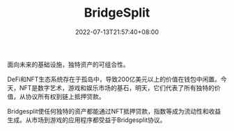 ﻿---
weight: 
title: "BridgeSplit"
description: "通过借贷，指数，分化，衍生品等赚取收益并获得不可替代代币的流动性。NFT fractionalization and liquidity on Solana"
date: 2022-07-13T21:57:40+08:00
lastmod: 2022-07-13T16:45:40+08:00
draft: false
authors: ["june"]
featuredImage: "478.jpg"
link: "https://www.bridgesplit.com/"
tags: ["BridgeSplit","数字收藏品"]
categories: ["navigation"]
navigation: ["数字收藏品"]
lightgallery: true
toc: true
pinned: false
recommend: false
recommend1: false
---
面向未来的基础设施，独特资产的可组合性。

DeFi和NFT生态系统存在于孤岛中，导致200亿美元以上的价值在钱包中闲置。今天，NFT是数字艺术，游戏和娱乐市场的基石，明天，它们代表了所有独特的价值，从协议所有权到链上抵押贷款。

Bridgesplit使任何独特的资产都能通过NFT抵押贷款，指数等成为流动性和收益生成。从市场到游戏的应用程序都受益于Bridgesplit协议。